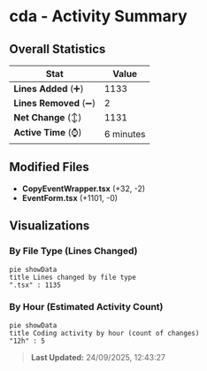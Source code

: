 # cda - Activity Summary 

## Overall Statistics

| Stat                   | Value                                                             |
| ---------------------- | ----------------------------------------------------------------- |
| **Lines Added** (➕)   | 1133                                          |
| **Lines Removed** (➖) | 2                                        |
| **Net Change** (↕)    | 1131                |
| **Active Time** (⌚)   | 6 minutes |


## Modified Files
- **CopyEventWrapper.tsx** (+32, -2)
- **EventForm.tsx** (+1101, -0)

## Visualizations

### By File Type (Lines Changed)

```mermaid
pie showData
title Lines changed by file type
".tsx" : 1135
```

### By Hour (Estimated Activity Count)

```mermaid
pie showData
title Coding activity by hour (count of changes)
"12h" : 5
```


> **Last Updated:** 24/09/2025, 12:43:27